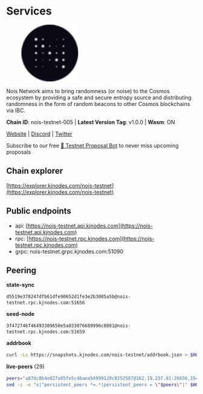 # Services

<figure><img src="https://raw.githubusercontent.com/kj89/cosmos-images/main/logos/nois.png" width="150" alt=""><figcaption></figcaption></figure>

Nois Network aims to bring randomness (or noise)  to the Cosmos ecosystem by providing a safe and  secure entropy source and distributing randomness  in the form of random beacons to other Cosmos blockchains via IBC.

**Chain ID**: nois-testnet-005 | **Latest Version Tag**: v1.0.0 | **Wasm**: ON

[Website](https://nois.network) | [Discord](https://discord.gg/dHdpwtEb6F) | [Twitter](https://twitter.com/NoisRNG)



Subscribe to our free [🤖 Testnet Proposal Bot](https://t.me/kjnodes_testnet_proposal_bot) to never miss upcoming proposals


## Chain explorer
[https://explorer.kjnodes.com/nois-testnet](https://explorer.kjnodes.com/nois-testnet)

## Public endpoints

* api: [https://nois-testnet.api.kjnodes.com](https://nois-testnet.api.kjnodes.com)
* rpc: [https://nois-testnet.rpc.kjnodes.com](https://nois-testnet.rpc.kjnodes.com)
* grpc: nois-testnet.grpc.kjnodes.com:51090

## Peering

**state-sync**

```text
d5519e378247dfb61dfe90652d1fe3e2b3005a5b@nois-testnet.rpc.kjnodes.com:51656
```

**seed-node**

```text
3f472746f46493309650e5a033076689996c8881@nois-testnet.rpc.kjnodes.com:51659
```

**addrbook**
```bash
curl -Ls https://snapshots.kjnodes.com/nois-testnet/addrbook.json > $HOME/.noisd/config/addrbook.json
```

**live-peers** (29)
```bash
peers="a87dc8b4e827a05fe5c46aea54999120c8252587@162.19.237.81:26656,35498a9c47c2901a097161cd5abc5bc758aa1b5c@38.242.158.85:51656,6d6164cd45c7c65ab76abd40f5ff683f72e7f50f@65.109.92.241:40136,c60e7d9dffdc2b97e9d8b36861ff2e077c863482@65.108.2.41:60656,40250630b11b62814410129ed5dc29221e141a2f@65.108.72.233:26156,5c2a752c9b1952dbed075c56c600c3a79b58c395@195.3.220.135:27286,d5519e378247dfb61dfe90652d1fe3e2b3005a5b@65.109.68.190:51656,5a2cf815580a74c31e722737b7f48747afba1137@95.216.197.76:26656,711a4b20ce63e3a69725d27c73145519a2a1b559@161.97.159.68:17356,262c94509b076029f04f1274536c5f458ec2463a@65.109.93.100:37656,80cb3138f2f951077c1e70686bb4f59e00cb1fad@135.181.18.112:55726,65acf20f39df51e09027a2f204e359d57823a995@65.108.72.253:21656,457a8e8dcb3bef4d7a6fd7fcb3b97d1282ca029c@65.108.206.118:60856,00c205b11dc2d2295749810722bb2e995a24c0c1@95.216.14.58:60656,4f4cbbb89deacb0a1f395050567e96bb70f4a1ff@142.132.152.46:41656,eff2a3659d8190f2e3f0556d9829288d29e63296@65.108.233.109:17356,e07c37d68a210ee89191543e64078c7b127aa6c4@65.108.78.101:30656,28a94656dd4ddde090d8dd3d89865db5b6cda0ce@95.217.58.111:26656,4af23e5bbb434e58082054a7d97b41b62cdb4a83@195.201.197.4:30656,4f581b36aac37da8766c9de4dc533b0740eb498d@38.242.222.52:26656,f7c0a82105152107c0e516056d0672d01a3a8582@88.99.56.200:26656,d82a26ef1cebfa8a57e7b06a4310b800740c1c6d@144.76.30.36:15648,1f1b67a13a6c9ef47cc21a9c71eeac1adc03e05b@176.9.10.239:26656,d30a17b9980314aadefd270f7ca9e4b810e94aca@5.166.240.95:51656,2b265b12688ea801b11672a47b67bb55433ccf37@185.198.27.109:26656,1e9f3c5da72edebe751b108aa52657b190c8991d@65.108.225.158:17356,d2d2dd4427bde768bbc2701536942b8f1174877e@65.108.77.106:26899,40fd0b54d6a096404421a36f29ae1e3779d2ae03@207.180.208.47:26656,bca6115a0d059d21781dcdc6bfa8149ec3961bb4@46.17.250.108:60556"
sed -i -e "s|^persistent_peers *=.*|persistent_peers = \"$peers\"|" $HOME/.noisd/config/config.toml
```
